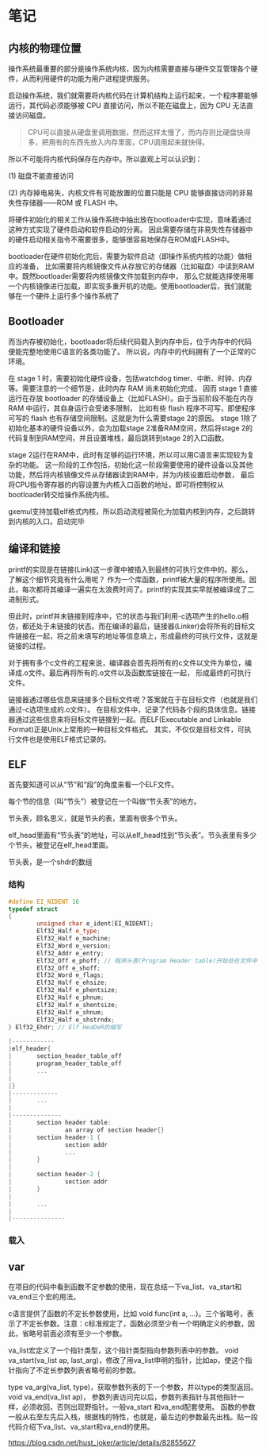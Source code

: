 # 笔记

## 内核的物理位置

操作系统最重要的部分是操作系统内核，因为内核需要直接与硬件交互管理各个硬件，从而利用硬件的功能为用户进程提供服务。

启动操作系统，我们就需要将内核代码在计算机结构上运行起来，一个程序要能够运行，其代码必须能够被 CPU 直接访问，所以不能在磁盘上，因为 CPU 无法直接访问磁盘。

> CPU可以直接从硬盘里调用数据，然而这样太慢了，而内存则比硬盘快得多，把用有的东西先放入内存里面，CPU调用起来就快得。

所以不可能将内核代码保存在内存中。所以直观上可以认识到：

(1) 磁盘不能直接访问

(2) 内存掉电易失，内核文件有可能放置的位置只能是 CPU 能够直接访问的非易失性存储器——ROM 或 FLASH 中。

将硬件初始化的相关工作从操作系统中抽出放在bootloader中实现，意味着通过这种方式实现了硬件启动和软件启动的分离。 因此需要存储在非易失性存储器中的硬件启动相关指令不需要很多，能够很容易地保存在ROM或FLASH中。

bootloader在硬件初始化完后，需要为软件启动（即操作系统内核的功能）做相应的准备， 比如需要将内核镜像文件从存放它的存储器（比如磁盘）中读到RAM中。既然bootloader需要将内核镜像文件加载到内存中， 那么它就能选择使用哪一个内核镜像进行加载，即实现多重开机的功能。使用bootloader后，我们就能够在一个硬件上运行多个操作系统了

## Bootloader

而当内存被初始化，bootloader将后续代码载入到内存中后，位于内存中的代码便能完整地使用C语言的各类功能了。 所以说，内存中的代码拥有了一个正常的C环境。

在 stage 1 时，需要初始化硬件设备，包括watchdog timer、中断、时钟、内存等。需要注意的一个细节是，此时内存 RAM 尚未初始化完成， 因而 stage 1 直接运行在存放 bootloader 的存储设备上（比如FLASH）。由于当前阶段不能在内存 RAM 中运行，其自身运行会受诸多限制， 比如有些 flash 程序不可写，即使程序可写的 flash 也有存储空间限制。这就是为什么需要stage 2的原因。 stage 1除了初始化基本的硬件设备以外，会为加载stage 2准备RAM空间，然后将stage 2的代码复制到RAM空间，并且设置堆栈，最后跳转到stage 2的入口函数。

stage 2运行在RAM中，此时有足够的运行环境，所以可以用C语言来实现较为复杂的功能。 这一阶段的工作包括，初始化这一阶段需要使用的硬件设备以及其他功能，然后将内核镜像文件从存储器读到RAM中，并为内核设置启动参数， 最后将CPU指令寄存器的内容设置为内核入口函数的地址，即可将控制权从bootloader转交给操作系统内核。

gxemul支持加载elf格式内核，所以启动流程被简化为加载内核到内存，之后跳转到内核的入口。启动完毕

## 编译和链接

printf的实现是在链接(Link)这一步骤中被插入到最终的可执行文件中的。那么，了解这个细节究竟有什么用呢？ 作为一个库函数，printf被大量的程序所使用。因此，每次都将其编译一遍实在太浪费时间了。printf的实现其实早就被编译成了二进制形式。

但此时，printf并未链接到程序中，它的状态与我们利用-c选项产生的hello.o相仿，都还处于未链接的状态。而在编译的最后，链接器(Linker)会将所有的目标文件链接在一起，将之前未填写的地址等信息填上，形成最终的可执行文件，这就是链接的过程。

对于拥有多个c文件的工程来说，编译器会首先将所有的c文件以文件为单位，编译成.o文件。最后再将所有的.o文件以及函数库链接在一起， 形成最终的可执行文件。

链接器通过哪些信息来链接多个目标文件呢？答案就在于在目标文件（也就是我们通过-c选项生成的.o文件）。 在目标文件中，记录了代码各个段的具体信息。链接器通过这些信息来将目标文件链接到一起。而ELF(Executable and Linkable Format)正是Unix上常用的一种目标文件格式。 其实，不仅仅是目标文件，可执行文件也是使用ELF格式记录的。

## ELF

首先要知道可以从“节”和“段”的角度来看一个ELF文件。

每个节的信息（叫“节头”）被登记在一个叫做“节头表”的地方。

节头表，顾名思义，就是节头的表，里面有很多个节头。

elf_head里面有“节头表”的地址，可以从elf_head找到“节头表”。节头表里有多少个节头，被登记在elf_head里面。

节头表，是一个shdr的数组

### 结构

```cpp
#define EI_NIDENT 16
typedef struct
{
        unsigned char e_ident[EI_NIDENT];
        Elf32_Half e_type;
        Elf32_Half e_machine;
        Elf32_Word e_version;
        Elf32_Addr e_entry;
        Elf32_Off e_phoff; // 程序头表(Program Header table)开始处在文件中的偏移量
        Elf32_Off e_shoff;
        Elf32_Word e_flags;
        Elf32_Half e_ehsize;
        Elf32_Half e_phentsize;
        Elf32_Half e_phnum;
        Elf32_Half e_shentsize;
        Elf32_Half e_shnum;
        Elf32_Half e_shstrndx;
} Elf32_Ehdr; // Elf HeaDeR的缩写
```

```cpp
|------------
|elf_header{
|       section_header_table_off
|       program_header_table_off
|       ...
|
|}
|-------------
|       ...
|
|--------------
|       section header table:
|               an array of section header{}
|       section header-1 {
|               section addr
|               ...
|       }
|
|       section header-2 {
|               section addr
|       }
|
|       ...
|
|---------------
```


### 载入

## var

在项目的代码中看到函数不定参数的使用，现在总结一下va_list、va_start和va_end三个宏的用法。

c语言提供了函数的不定长参数使用，比如 void func(int a, …)。三个省略号，表示了不定长参数。注意：c标准规定了，函数必须至少有一个明确定义的参数，因此，省略号前面必须有至少一个参数。

va_list宏定义了一个指针类型，这个指针类型指向参数列表中的参数。
void va_start(va_list ap, last_arg)，修改了用va_list申明的指针，比如ap，使这个指针指向了不定长参数列表省略号前的参数。

type va_arg(va_list, type)，获取参数列表的下一个参数，并以type的类型返回。
void va_end(va_list ap)， 参数列表访问完以后，参数列表指针与其他指针一样，必须收回，否则出现野指针。一般va_start 和va_end配套使用。
函数的参数一般从右至左先后入栈，根据栈的特性，也就是，最左边的参数最先出栈。贴一段代码介绍下va_list、va_start和va_end的使用。

https://blog.csdn.net/hust_joker/article/details/82855627
